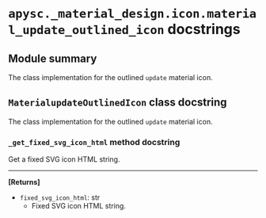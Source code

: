 # `apysc._material_design.icon.material_update_outlined_icon` docstrings

## Module summary

The class implementation for the outlined `update` material icon.

## `MaterialupdateOutlinedIcon` class docstring

The class implementation for the outlined `update` material icon.

### `_get_fixed_svg_icon_html` method docstring

Get a fixed SVG icon HTML string.<hr>

**[Returns]**

- `fixed_svg_icon_html`: str
  - Fixed SVG icon HTML string.